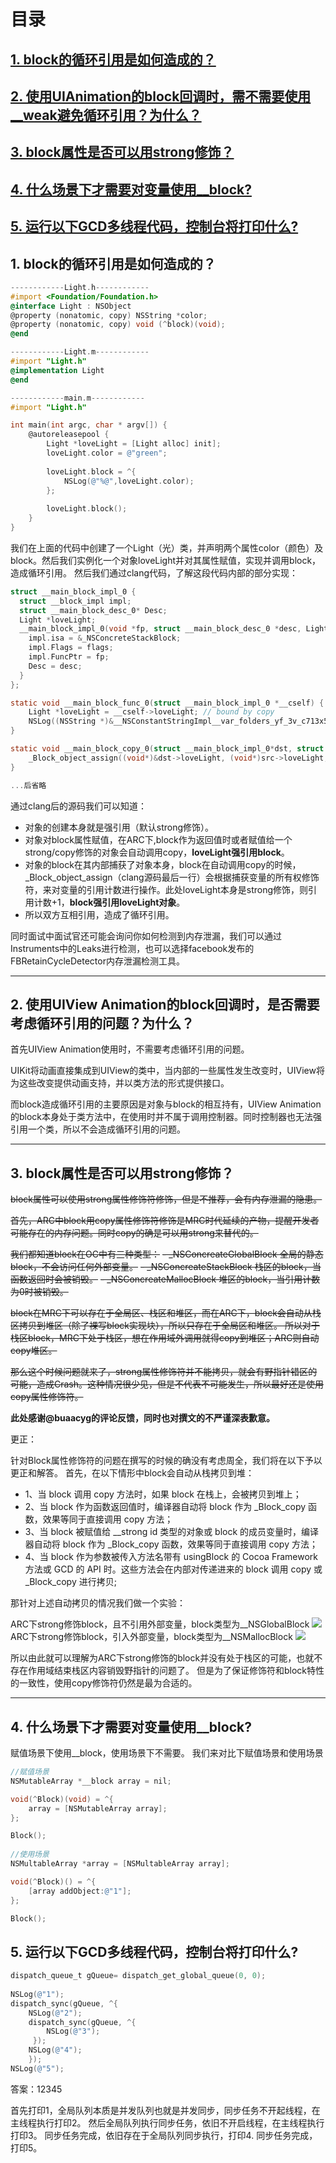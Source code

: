 
# 目录

## [1. block的循环引用是如何造成的？](#31)
## [2. 使用UIAnimation的block回调时，需不需要使用__weak避免循环引用？为什么？](#32)
## [3. block属性是否可以用strong修饰？](#33)
## [4. 什么场景下才需要对变量使用__block?](#34)
## [5. 运行以下GCD多线程代码，控制台将打印什么?](#35)


<h2 id="31">1. block的循环引用是如何造成的？</h2>

```objectivec
------------Light.h------------
#import <Foundation/Foundation.h>
@interface Light : NSObject
@property (nonatomic, copy) NSString *color;
@property (nonatomic, copy) void (^block)(void);
@end

------------Light.m------------
#import "Light.h"
@implementation Light
@end

------------main.m------------
#import "Light.h"

int main(int argc, char * argv[]) {
    @autoreleasepool {
        Light *loveLight = [Light alloc] init];
        loveLight.color = @"green";
        
        loveLight.block = ^{
            NSLog(@"%@",loveLight.color);
        };
        
        loveLight.block();
    }
}
```
我们在上面的代码中创建了一个Light（光）类，并声明两个属性color（颜色）及block。然后我们实例化一个对象loveLight并对其属性赋值，实现并调用block，造成循环引用。
然后我们通过clang代码，了解这段代码内部的部分实现：

```objectivec
struct __main_block_impl_0 {
  struct __block_impl impl;
  struct __main_block_desc_0* Desc;
  Light *loveLight;
  __main_block_impl_0(void *fp, struct __main_block_desc_0 *desc, Light *_loveLight, int flags=0) : loveLight(_loveLight) {
    impl.isa = &_NSConcreteStackBlock;
    impl.Flags = flags;
    impl.FuncPtr = fp;
    Desc = desc;
  }
};

static void __main_block_func_0(struct __main_block_impl_0 *__cself) {
    Light *loveLight = __cself->loveLight; // bound by copy
    NSLog((NSString *)&__NSConstantStringImpl__var_folders_yf_3v_c713x5898zz9d49t0rd140000gn_T_main_81cd17_mi_1,((NSString *(*)(id, SEL))(void *)objc_msgSend)((id)loveLight, sel_registerName("color")));
}

static void __main_block_copy_0(struct __main_block_impl_0*dst, struct __main_block_impl_0*src) {
    _Block_object_assign((void*)&dst->loveLight, (void*)src->loveLight, 3/*BLOCK_FIELD_IS_OBJECT*/);
}

...后省略
```

通过clang后的源码我们可以知道：
- 对象的创建本身就是强引用（默认strong修饰）。
- 对象对block属性赋值，在ARC下,block作为返回值时或者赋值给一个strong/copy修饰的对象会自动调用copy，**loveLight强引用block**。
- 对象的block在其内部捕获了对象本身，block在自动调用copy的时候，_Block_object_assign（clang源码最后一行）会根据捕获变量的所有权修饰符，来对变量的引用计数进行操作。此处loveLight本身是strong修饰，则引用计数+1，**block强引用loveLight对象**。
- 所以双方互相引用，造成了循环引用。

同时面试中面试官还可能会询问你如何检测到内存泄漏，我们可以通过Instruments中的Leaks进行检测，也可以选择facebook发布的FBRetainCycleDetector内存泄漏检测工具。

---

<h2 id="32">2. 使用UIView Animation的block回调时，是否需要考虑循环引用的问题？为什么？</h2>

首先UIView Animation使用时，不需要考虑循环引用的问题。

UIKit将动画直接集成到UIView的类中，当内部的一些属性发生改变时，UIView将为这些改变提供动画支持，并以类方法的形式提供接口。

而block造成循环引用的主要原因是对象与block的相互持有，UIView Animation的block本身处于类方法中，在使用时并不属于调用控制器。同时控制器也无法强引用一个类，所以不会造成循环引用的问题。

---

<h2 id="33">3. block属性是否可以用strong修饰？</h2>

~~block属性可以使用strong属性修饰符修饰，但是不推荐，会有内存泄漏的隐患。~~

~~首先，ARC中block用copy属性修饰符修饰是MRC时代延续的产物，提醒开发者可能存在的内存问题。同时copy的确是可以用strong来替代的。~~

~~我们都知道block在OC中有三种类型：~~
~~- _NSConcreateGlobalBlock 全局的静态block，不会访问任何外部变量。~~
~~- _NSConcreateStackBlock 栈区的block，当函数返回时会被销毁。~~
~~- _NSConcreateMallocBlock 堆区的block，当引用计数为0时被销毁。~~

~~block在MRC下可以存在于全局区、栈区和堆区，而在ARC下，block会自动从栈区拷贝到堆区（除了裸写block实现块），所以只存在于全局区和堆区。
所以对于栈区block，MRC下处于栈区，想在作用域外调用就得copy到堆区；ARC则自动copy堆区。~~

~~那么这个时候问题就来了，strong属性修饰符并不能拷贝，就会有野指针错区的可能，造成Crash。这种情况很少见，但是不代表不可能发生，所以最好还是使用copy属性修饰符。~~
    

**此处感谢@buaacyg的评论反馈，同时也对撰文的不严谨深表歉意。**

更正：

针对Block属性修饰符的问题在撰写的时候的确没有考虑周全，我们将在以下予以更正和解答。
首先，在以下情形中block会自动从栈拷贝到堆：
* 1、当 block 调用 copy 方法时，如果 block 在栈上，会被拷贝到堆上；
* 2、当 block 作为函数返回值时，编译器自动将 block 作为 _Block_copy 函数，效果等同于直接调用 copy 方法；
* 3、当 block 被赋值给 __strong id 类型的对象或 block 的成员变量时，编译器自动将 block 作为 _Block_copy 函数，效果等同于直接调用 copy 方法；
* 4、当 block 作为参数被传入方法名带有 usingBlock 的 Cocoa Framework 方法或 GCD 的 API 时。这些方法会在内部对传递进来的 block 调用 copy 或 _Block_copy 进行拷贝;

那针对上述自动拷贝的情况我们做一个实验：

ARC下strong修饰block，且不引用外部变量，block类型为__NSGlobalBlock
![](https://i.loli.net/2019/04/29/5cc6a1e28d862.png)
ARC下strong修饰block，引入外部变量，block类型为__NSMallocBlock
![](https://i.loli.net/2019/04/29/5cc6a1e28f584.png)

所以由此就可以理解为ARC下strong修饰的block并没有处于栈区的可能，也就不存在作用域结束栈区内容销毁野指针的问题了。
但是为了保证修饰符和block特性的一致性，使用copy修饰符仍然是最为合适的。

---

<h2 id="34">4. 什么场景下才需要对变量使用__block?</h2>

赋值场景下使用__block，使用场景下不需要。
我们来对比下赋值场景和使用场景

```objectivec
//赋值场景
NSMutableArray *__block array = nil;

void(^Block)(void) = ^{
    array = [NSMutableArray array];
};

Block();
    
//使用场景
NSMultableArray *array = [NSMultableArray array];

void(^Block)() = ^{
    [array addObject:@"1"];
};

Block();
```

<h2 id="35">5. 运行以下GCD多线程代码，控制台将打印什么?</h2>

```objectivec
dispatch_queue_t gQueue= dispatch_get_global_queue(0, 0);
    
NSLog(@"1");
dispatch_sync(gQueue, ^{
    NSLog(@"2");
    dispatch_sync(gQueue, ^{
        NSLog(@"3");
     });
    NSLog(@"4");
    });
NSLog(@"5");
```

答案：12345

首先打印1，全局队列本质是并发队列也就是并发同步，同步任务不开起线程，在主线程执行打印2。
然后全局队列执行同步任务，依旧不开启线程，在主线程执行打印3。
同步任务完成，依旧存在于全局队列同步执行，打印4.
同步任务完成，打印5。
